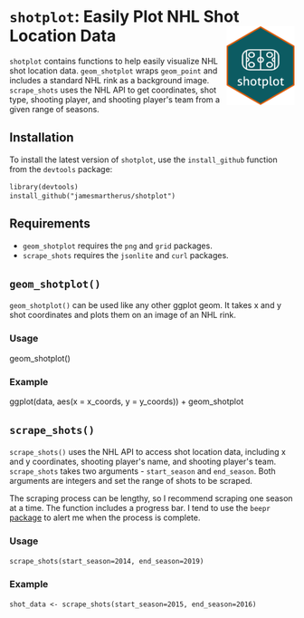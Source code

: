 # `shotplot`: Easily Plot NHL Shot Location Data <img src="man/figures/logo.png" align="right" width=120 />

`shotplot` contains functions to help easily visualize NHL shot location data. `geom_shotplot` wraps `geom_point` and includes a standard NHL rink as a background image. `scrape_shots` uses the NHL API to get coordinates, shot type, shooting player, and shooting player's team from a given range of seasons.

## Installation

To install the latest version of `shotplot`, use the `install_github` function from the `devtools` package:

```
library(devtools)
install_github("jamesmartherus/shotplot")
```

## Requirements

- `geom_shotplot` requires the `png`  and `grid` packages.
- `scrape_shots` requires the `jsonlite` and `curl` packages.

## `geom_shotplot()`

`geom_shotplot()` can be used like any other ggplot geom. It takes x and y shot coordinates and plots them on an image of an NHL rink. 

### Usage

geom_shotplot()

### Example

ggplot(data, aes(x = x_coords, y = y_coords)) +
  geom_shotplot


## `scrape_shots()`

`scrape_shots()` uses the NHL API to access shot location data, including x and y coordinates, shooting player's name, and shooting player's team. `scrape_shots` takes two arguments - `start_season` and `end_season`. Both arguments are integers and set the range of shots to be scraped.

The scraping process can be lengthy, so I recommend scraping one season at a time. The function includes a progress bar. I tend to use the `beepr` [package](https://cran.r-project.org/web/packages/beepr/index.html) to alert me when the process is complete. 

### Usage

`scrape_shots(start_season=2014, end_season=2019)`

### Example

`shot_data <- scrape_shots(start_season=2015, end_season=2016)`










